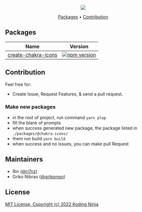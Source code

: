 <!-- markdownlint-disable MD033 MD036 MD041 -->
<p align="center">
  <img src="https://raw.githubusercontent.com/kodingdotninja/create-chakra-icons/monorepo-new/.github/docs/chakra-icons.png" /> 
  <br />
</p>

<p align="center">
  <a href="#packages">Packages</a> • 
  <a href="#contribution">Contribution</a>
</p>

## Packages

| Name                                                  | Version                                                                                                               |
| ----------------------------------------------------- | --------------------------------------------------------------------------------------------------------------------- |
| [create-chakra-icons](./packages/create-chakra-icons) | [![npm version](https://badge.fury.io/js/create-chakra-icons.svg)](https://www.npmjs.com/package/create-chakra-icons) |

## Contribution

Feel free for:

- Create Issue, Request Features, & send a pull request.

### Make new packages

- in the root of project, run command `yarn plop`
- fill the blank of prompts
- when success generated new package, the package listed in `./packages/@chakra-icons/`
- them run build `yarn build`
- when success and no issues, you can make pull Request

## Maintainers

- Rin ([@ri7nz](https://github.com/ri7nz))
- Griko Nibras ([@grikomsn](https://github.com/grikomsn))

## License

[MIT License, Copyright (c) 2022 Koding Ninja](./LICENSE)
